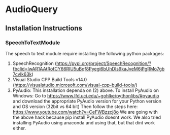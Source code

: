 # AudioQuery

## Installation Instructions
### SpeechToTextModule
The speech to text module require installing the following python packages:
1. SpeechRecognition (https://pypi.org/project/SpeechRecognition/?fbclid=IwAR1AAtRofCY66RIU5uBqf8Pyegi6bUhDIs9kaJveM6jPgRMo7gb7cvIk63k)
2. Visual Studio CPP Build Tools v14.0 (https://visualstudio.microsoft.com/visual-cpp-build-tools/)
3. PyAudio: This installation dependa on (2) above. To install PyAudio on Windows:
   Go to https://www.lfd.uci.edu/~gohlke/pythonlibs/#pyaudio and download the appropriate PyAudio version for 
   your Python version and OS version (32bit vs 64 bit)
   Then follow the steps here: https://www.youtube.com/watch?v=CeFWBzzcj8o
   We are going with the above hack because pip install PyAudio doesnt work. We also tried installing PyAudio using anaconda 
   and using that, but that dint work either.

